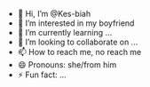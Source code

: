 - 👋 Hi, I’m @Kes-biah
- 👀 I’m interested in my boyfriend
- 🌱 I’m currently learning ...
- 💞️ I’m looking to collaborate on ...
- 📫 How to reach me, no reach me
- 😄 Pronouns: she/from him
- ⚡ Fun fact: ...

<!---
Kes-biah/Kes-biah is a ✨ special ✨ repository because its `README.md` (this file) appears on your GitHub profile.
You can click the Preview link to take a look at your changes.
--->
